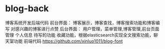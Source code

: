 # blog-back
博客系统开发后端代码
前台界面：
博客展示，博客查找，博客搜索功能和博客编写
对感兴趣的博客进行点赞
后台界面：
用户管理，菜单管理,博客管理,前台页面管理
个人信息
待写的功能
收藏功能，根据elasticsearch实现全文搜索功能，聊天室功能
前端代码
https://github.com/xinluo1011/blog-font
